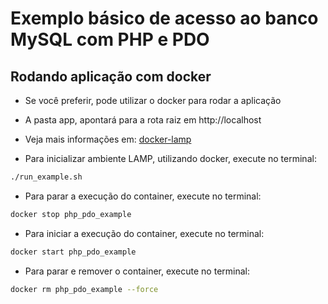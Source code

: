 # Exemplo básico de acesso ao banco MySQL com PHP e PDO

## Rodando aplicação com docker

- Se você preferir, pode utilizar o docker para rodar a aplicação

- A pasta app, apontará para a rota raiz em http://localhost

- Veja mais informações em: [docker-lamp](https://github.com/mattrayner/docker-lamp)

- Para inicializar ambiente LAMP, utilizando docker, execute no terminal:
```bash
./run_example.sh
```

- Para parar a execução do container, execute no terminal:
```bash
docker stop php_pdo_example
```

- Para iniciar a execução do container, execute no terminal:
```bash
docker start php_pdo_example
```

- Para parar e remover o container, execute no terminal:
```bash
docker rm php_pdo_example --force
```

